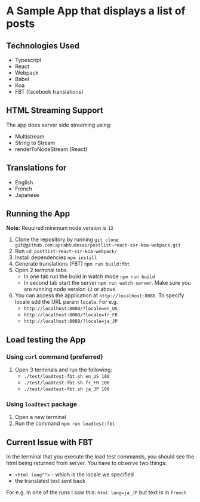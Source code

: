 # A Sample App that displays a list of posts
## Technologies Used
- Typescript
- React
- Webpack
- Babel
- Koa
- FBT (facebook translations)

## HTML Streaming Support
The app does server side streaming using:
- Multistream
- String to Stream
- renderToNodeStream (React)

## Translations for
- English
- French
- Japanese

## Running the App
**Note:** Required minimum node version is `12`
1. Clone the repository by running
```git clone git@github.com:aprabhudesai/postlist-react-ssr-koa-webpack.git```
2. Run ```cd postlist-react-ssr-koa-webpack/```
3. Install dependencies ```npm install```
4. Generate translations (FBT) ```npm run build:fbt```
5. Open 2 terminal tabs.
   - In one tab run the build in watch mode ```npm run build```
   - In second tab start the server ```npm run watch-server```. Make sure you are running node version `12` or above
6. You can access the application at ```http://localhost:8088```. To specify locale add the URL param ```locale```. For e.g.
   - ```http://localhost:8088/?locale=en_US```
   - ```http://localhost:8088/?locale=fr_FR```
   - ```http://localhost:8088/?locale=ja_JP```

## Load testing the App
### Using `curl` command (preferred)
1. Open 3 terminals and run the following:
   - ```./test/loadtest-fbt.sh en_US 100```
   - ```./test/loadtest-fbt.sh fr_FR 100```
   - ```./test/loadtest-fbt.sh ja_JP 100```

### Using ```loadtest``` package
1. Open a new terminal
2. Run the command ```npm run loadtest:fbt```

## Current Issue with FBT
In the terminal that you execute the load test commands, you should see the html being returned from server. You have to observe two things:
   - ```<html lang"">``` - which is the locale we specified
   - the translated text sent back

For e.g. In one of the runs I saw this:
```html lang=ja_JP``` but text is in ```french```
